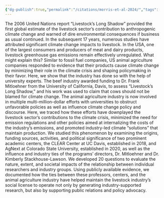 ```yaml
---
{"dg-publish":true,"permalink":"/citations/morris-et-al-2024/","tags":["#big_animal_ag"],"created":"2025-10-23T17:42:44.631+01:00","updated":"2025-10-23T18:12:10.182+01:00"}
---
```


The 2006 United Nations report “Livestock’s Long Shadow” provided the first global estimate of the livestock sector’s contribution to anthropogenic climate change and warned of dire environmental consequences if business as usual continued. In the subsequent 17 years, numerous studies have attributed significant climate change impacts to livestock. In the USA, one of the largest consumers and producers of meat and dairy products, livestock greenhouse gas emissions remain effectively unregulated. What might explain this? Similar to fossil fuel companies, US animal agriculture companies responded to evidence that their products cause climate change by minimizing their role in the climate crisis and shaping policymaking in their favor. Here, we show that the industry has done so with the help of university experts. The beef industry awarded funding to Dr. Frank Mitloehner from the University of California, Davis, to assess “Livestock’s Long Shadow,” and his work was used to claim that cows should not be blamed for climate change. The animal agriculture industry is now involved in multiple multi-million-dollar efforts with universities to obstruct unfavorable policies as well as influence climate change policy and discourse. Here, we traced how these efforts have downplayed the livestock sector’s contributions to the climate crisis, minimized the need for emission regulations and other policies aimed at internalizing the costs of the industry’s emissions, and promoted industry-led climate “solutions” that maintain production. We studied this phenomenon by examining the origins, funding sources, activities, and political significance of two prominent academic centers, the CLEAR Center at UC Davis, established in 2018, and AgNext at Colorado State University, established in 2020, as well as the influence and industry ties of the programs’ directors, Dr. Mitloehner and Dr. Kimberly Stackhouse-Lawson. We developed 20 questions to evaluate the nature, extent, and societal impacts of the relationship between individual researchers and industry groups. Using publicly available evidence, we documented how the ties between these professors, centers, and the animal agriculture industry have helped maintain the livestock industry’s social license to operate not only by generating industry-supported research, but also by supporting public relations and policy advocacy.